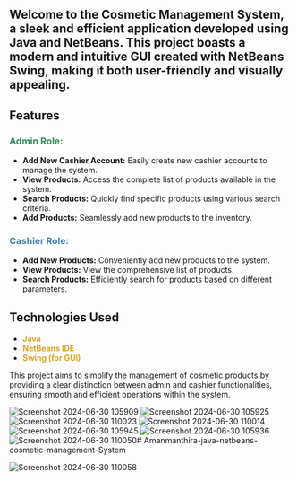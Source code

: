 ## Welcome to the <strong>Cosmetic Management System</strong>, a sleek and efficient application developed using Java and NetBeans. This project boasts a modern and intuitive GUI created with NetBeans Swing, making it both user-friendly and visually appealing. ##

## Features

<h3 style="color: #2E8B57;">Admin Role:</h3>
<ul>
  <li><strong>Add New Cashier Account:</strong> Easily create new cashier accounts to manage the system.</li>
  <li><strong>View Products:</strong> Access the complete list of products available in the system.</li>
  <li><strong>Search Products:</strong> Quickly find specific products using various search criteria.</li>
  <li><strong>Add Products:</strong> Seamlessly add new products to the inventory.</li>
</ul>

<h3 style="color: #4682B4;">Cashier Role:</h3>
<ul>
  <li><strong>Add New Products:</strong> Conveniently add new products to the system.</li>
  <li><strong>View Products:</strong> View the comprehensive list of products.</li>
  <li><strong>Search Products:</strong> Efficiently search for products based on different parameters.</li>
</ul>

## Technologies Used
<ul>
  <li><strong style="color: #DAA520;">Java</strong></li>
  <li><strong style="color: #DAA520;">NetBeans IDE</strong></li>
  <li><strong style="color: #DAA520;">Swing (for GUI)</strong></li>
</ul>

<p>This project aims to simplify the management of cosmetic products by providing a clear distinction between admin and cashier functionalities, ensuring smooth and efficient operations within the system.</p>


![Screenshot 2024-06-30 105909](https://github.com/Amanmanthira/Amanmanthira-java-netbeans-cosmetic-management/assets/126964186/c54cbb71-418d-4dc0-b396-33d3806577df)
![Screenshot 2024-06-30 105925](https://github.com/Amanmanthira/Amanmanthira-java-netbeans-cosmetic-management/assets/126964186/a58e1b11-1163-4bd7-afb2-f6ca807c0cd9)![Screenshot 2024-06-30 110023](https://github.com/Amanmanthira/Amanmanthira-java-netbeans-cosmetic-management/assets/126964186/7d52068c-719e-48fe-95cd-b6b5bc1391e8)
![Screenshot 2024-06-30 110014](https://github.com/Amanmanthira/Amanmanthira-java-netbeans-cosmetic-management/assets/126964186/64c1a999-2682-415c-89a5-4fb497ffb06d)
![Screenshot 2024-06-30 105945](https://github.com/Amanmanthira/Amanmanthira-java-netbeans-cosmetic-management/assets/126964186/612171e9-0ea4-4c07-906e-654836dde8eb)
![Screenshot 2024-06-30 105936](https://github.com/Amanmanthira/Amanmanthira-java-netbeans-cosmetic-management/assets/126964186/814e23e3-db92-43c8-9835-ba6b2de700e9)
![Screenshot 2024-06-30 110050](https://github.com/Amanmanthira/Amanmanthira-java-netbeans-cosmetic-management/assets/126964186/a1fda6e7-3268-4772-ad0a-b8013f42b798)# Amanmanthira-java-netbeans-cosmetic-management-System

![Screenshot 2024-06-30 110058](https://github.com/Amanmanthira/Amanmanthira-java-netbeans-cosmetic-management/assets/126964186/d69e98bc-199e-4cd4-b7e9-cacf5e359aae)
